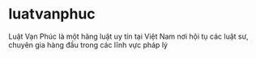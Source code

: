# luatvanphuc
Luật Vạn Phúc là một hãng luật uy tín tại Việt Nam nơi hội tụ các luật sư, chuyên gia hàng đầu trong các lĩnh vực pháp lý
